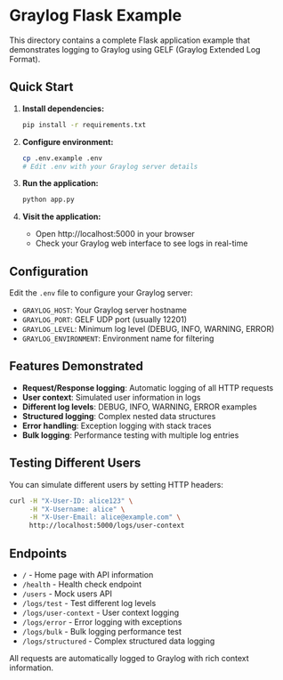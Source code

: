 # Graylog Flask Example

This directory contains a complete Flask application example that demonstrates logging to Graylog using GELF (Graylog Extended Log Format).

## Quick Start

1. **Install dependencies:**
   ```bash
   pip install -r requirements.txt
   ```

2. **Configure environment:**
   ```bash
   cp .env.example .env
   # Edit .env with your Graylog server details
   ```

3. **Run the application:**
   ```bash
   python app.py
   ```

4. **Visit the application:**
   - Open http://localhost:5000 in your browser
   - Check your Graylog web interface to see logs in real-time

## Configuration

Edit the `.env` file to configure your Graylog server:

- `GRAYLOG_HOST`: Your Graylog server hostname
- `GRAYLOG_PORT`: GELF UDP port (usually 12201)
- `GRAYLOG_LEVEL`: Minimum log level (DEBUG, INFO, WARNING, ERROR)
- `GRAYLOG_ENVIRONMENT`: Environment name for filtering

## Features Demonstrated

- **Request/Response logging**: Automatic logging of all HTTP requests
- **User context**: Simulated user information in logs
- **Different log levels**: DEBUG, INFO, WARNING, ERROR examples
- **Structured logging**: Complex nested data structures
- **Error handling**: Exception logging with stack traces
- **Bulk logging**: Performance testing with multiple log entries

## Testing Different Users

You can simulate different users by setting HTTP headers:

```bash
curl -H "X-User-ID: alice123" \
     -H "X-Username: alice" \
     -H "X-User-Email: alice@example.com" \
     http://localhost:5000/logs/user-context
```

## Endpoints

- `/` - Home page with API information
- `/health` - Health check endpoint
- `/users` - Mock users API
- `/logs/test` - Test different log levels
- `/logs/user-context` - User context logging
- `/logs/error` - Error logging with exceptions
- `/logs/bulk` - Bulk logging performance test
- `/logs/structured` - Complex structured data logging

All requests are automatically logged to Graylog with rich context information.

